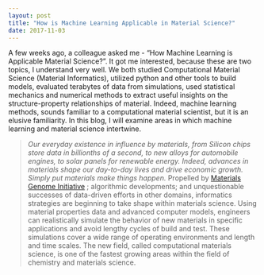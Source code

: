 ```yaml
---
layout: post
title: "How is Machine Learning Applicable in Material Science?"
date: 2017-11-03
---
```

A few weeks ago, a colleague asked me - “How Machine Learning is Applicable Material Science?”. It got me interested, because these are two topics, I understand very well. We both studied Computational Material Science (Material Informatics), utilized python and other tools to build models, evaluated terabytes of data from simulations, used statistical mechanics and numerical methods to extract useful insights on the structure-property relationships of material. Indeed, machine learning methods, sounds familiar to a computational material scientist, but it is an elusive familiarity.  In this blog, I will examine areas in which machine learning and material science intertwine.
> *Our everyday existence in influence by materials, from Silicon chips store data in billionths of a second, to new alloys for automobile engines, to solar panels for renewable energy. Indeed, advances in materials shape our day-to-day lives and drive economic growth. Simply put materials make things happen.*
Propelled by [Materials Genome Initiative](https://www.mgi.gov/) ; algorithmic developments; and unquestionable successes of data-driven efforts in other domains, informatics strategies are beginning to take shape within materials science. Using material properties data and advanced computer models, engineers can realistically simulate the behavior of new materials in specific applications and avoid lengthy cycles of build and test.  These simulations cover a wide range of operating environments and length and time scales. The new field, called computational materials science, is one of the fastest growing areas within the field of chemistry and materials science.
